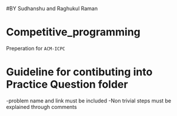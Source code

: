 #BY Sudhanshu and Raghukul Raman

# Competitive_programming
Preperation for `ACM-ICPC`

# Guideline for contibuting into Practice Question folder
-problem name and link must be included
-Non trivial steps must be explained through comments
